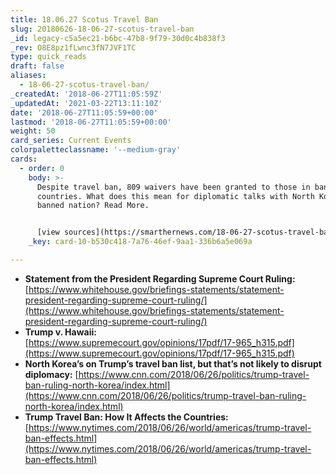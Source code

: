 ```yaml
---
title: 18.06.27 Scotus Travel Ban
slug: 20180626-18-06-27-scotus-travel-ban
_id: legacy-c5a5ec21-b6bc-47b8-9f79-30d0c4b838f3
_rev: O8E8pz1fLwnc3fN7JVF1TC
type: quick_reads
draft: false
aliases:
  - 18-06-27-scotus-travel-ban/
_createdAt: '2018-06-27T11:05:59Z'
_updatedAt: '2021-03-22T13:11:10Z'
date: '2018-06-27T11:05:59+00:00'
lastmod: '2018-06-27T11:05:59+00:00'
weight: 50
card_series: Current Events
colorpaletteclassname: '--medium-gray'
cards:
  - order: 0
    body: >-
      Despite travel ban, 809 waivers have been granted to those in banned
      countries. What does this mean for diplomatic talks with North Korea, a
      banned nation? Read More.


      [view sources](https://smarthernews.com/18-06-27-scotus-travel-ban/)
    _key: card-10-b530c418-7a76-46ef-9aa1-336b6a5e069a

---
```

* **Statement from the President Regarding Supreme Court Ruling:** [https://www.whitehouse.gov/briefings-statements/statement-president-regarding-supreme-court-ruling/](https://www.whitehouse.gov/briefings-statements/statement-president-regarding-supreme-court-ruling/)
* **Trump v. Hawaii:**  
[https://www.supremecourt.gov/opinions/17pdf/17-965_h315.pdf](https://www.supremecourt.gov/opinions/17pdf/17-965_h315.pdf)
* **North Korea’s on Trump’s travel ban list, but that’s not likely to disrupt diplomacy:** [https://www.cnn.com/2018/06/26/politics/trump-travel-ban-ruling-north-korea/index.html](https://www.cnn.com/2018/06/26/politics/trump-travel-ban-ruling-north-korea/index.html)
* **Trump Travel Ban: How It Affects the Countries:** [https://www.nytimes.com/2018/06/26/world/americas/trump-travel-ban-effects.html](https://www.nytimes.com/2018/06/26/world/americas/trump-travel-ban-effects.html)